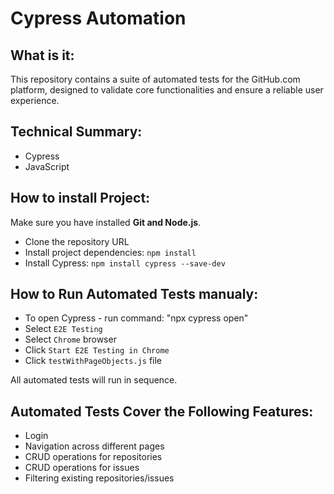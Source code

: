# Cypress Automation

## What is it:

This repository contains a suite of automated tests for the GitHub.com platform, designed to validate core functionalities and ensure a reliable user experience.

## Technical Summary:

- Cypress
- JavaScript

## How to install Project:

Make sure you have installed **Git and Node.js**.

- Clone the repository URL
- Install project dependencies: `npm install`
- Install Cypress: `npm install cypress --save-dev`

## How to Run Automated Tests manualy:

- To open Cypress - run command: "npx cypress open"
- Select `E2E Testing`
- Select `Chrome` browser
- Click `Start E2E Testing in Chrome`
- Click `testWithPageObjects.js` file

All automated tests will run in sequence.

## Automated Tests Cover the Following Features:

- Login
- Navigation across different pages
- CRUD operations for repositories
- CRUD operations for issues
- Filtering existing repositories/issues
